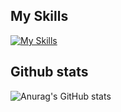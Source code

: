 ## My Skills
[![My Skills](https://skillicons.dev/icons?i=py,c,cpp,cs,octave,java,kotlin,idea,ps,blender,unity,selenium,wordpress,md,regex&theme=dark&perline=5)](https://skillicons.dev)

## Github stats
![Anurag's GitHub stats](https://github-readme-stats.vercel.app/api?username=Cyberdog90&count_private=true&bg_color=30,e96443,904e95&title_color=fff&text_color=fff)

<!-- 
## Competitive Programming
### AtCoder
[![Rating](https://badgen.org/img/atcoder/Cyberdog90/rating/algorithm?style=for-the-badge)](https://atcoder.jp/users/Cyberdog90?contestType=algo)
[![Rating(Heuristic)](https://badgen.org/img/atcoder/Cyberdog90/rating/heuristic?style=for-the-badge)](https://atcoder.jp/users/Cyberdog90?contestType=heuristic)
-->
